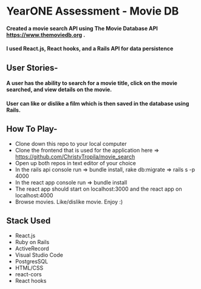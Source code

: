 # YearONE Assessment - Movie DB

#### Created a movie search API using The Movie Database API https://www.themoviedb.org . 
#### I used React.js, React hooks, and a Rails API for data persistence

## User Stories-
#### A user has the ability to search for a movie title, click on the movie searched, and view details on the movie.
#### User can like or dislike a film which is then saved in the database using Rails. 


## How To Play-
* Clone down this repo to your local computer
* Clone the frontend that is used for the application here => https://github.com/ChristyTropila/movie_search
* Open up both repos in text editor of your choice
* In the rails api console run => bundle install, rake db:migrate => rails s -p 4000
* In the react app console run => bundle install
* The react app should start on localhost:3000 and the react app on localhost:4000
* Browse movies. Like/dislike movie. Enjoy :)

## Stack Used
* React.js
* Ruby on Rails
* ActiveRecord
* Visual Studio Code
* PostgresSQL
* HTML/CSS
* react-cors
* React hooks

